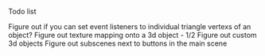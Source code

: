 Todo list

Figure out if you can set event listeners to individual triangle vertexs of an object?
Figure out texture mapping onto a 3d object - 1/2
Figure out custom 3d objects
Figure out subscenes next to buttons in the main scene